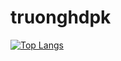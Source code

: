 # truonghdpk
[![Top Langs](https://github-readme-stats.vercel.app/api/top-langs/?username=truonghdpk&layout=compact)](https://github.com/anuraghazra/github-readme-stats)
